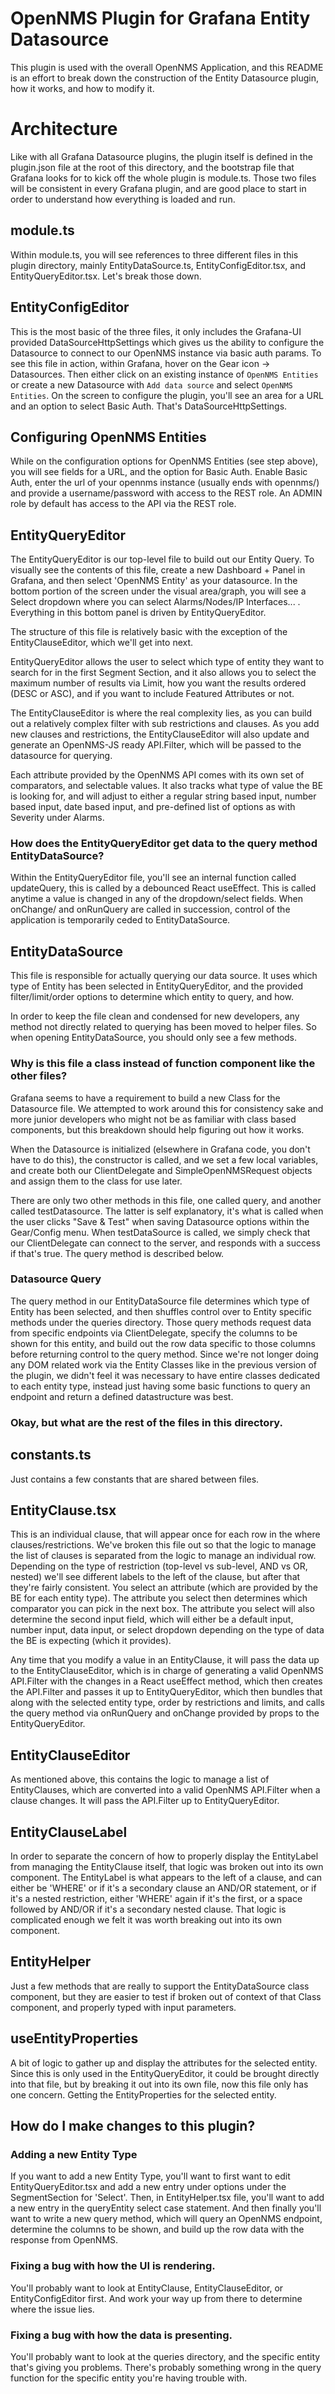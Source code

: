 # OpenNMS Plugin for Grafana Entity Datasource

This plugin is used with the overall OpenNMS Application, and this README is an effort to break down the construction of the Entity Datasource plugin, 
how it works, and how to modify it.

# Architecture
Like with all Grafana Datasource plugins, the plugin itself is defined in the plugin.json file at the root of this directory, and the bootstrap
file that Grafana looks for to kick off the whole plugin is module.ts. Those two files will be consistent in every Grafana plugin, and are good place to start in order to understand how everything is loaded and run.

## module.ts
Within module.ts, you will see references to three different files in this plugin directory, mainly EntityDataSource.ts, EntityConfigEditor.tsx, and EntityQueryEditor.tsx. Let's break those down.

## EntityConfigEditor
This is the most basic of the three files, it only includes the Grafana-UI provided DataSourceHttpSettings which gives us the ability to configure the Datasource to connect to our OpenNMS instance via basic auth params. To see this file in action, within Grafana, hover on the Gear icon -> Datasources. Then either click on an existing instance of `OpenNMS Entities` or create a new Datasource with `Add data source` and select `OpenNMS Entities`. On the screen to configure the plugin, you'll see an area for a URL and an option to select Basic Auth. That's DataSourceHttpSettings.

## Configuring OpenNMS Entities
While on the configuration options for OpenNMS Entities (see step above), you will see fields for a URL, and the option for Basic Auth. Enable Basic Auth, enter the url of your opennms instance (usually ends with opennms/) and provide a username/password with access to the REST role. An ADMIN role by default has access to the API via the REST role.

## EntityQueryEditor
The EntityQueryEditor is our top-level file to build out our Entity Query. To visually see the contents of this file, create a new Dashboard + Panel in Grafana, and then select 'OpenNMS Entity' as your datasource. In the bottom portion of the screen under the visual area/graph, you will see a Select dropdown where you can select Alarms/Nodes/IP Interfaces... . Everything in this bottom panel is driven by EntityQueryEditor.

The structure of this file is relatively basic with the exception of the EntityClauseEditor, which we'll get into next.

EntityQueryEditor allows the user to select which type of entity they want to search for in the first Segment Section, and it also allows you to select the maximum number of results via Limit, how you want the results ordered (DESC or ASC), and if you want to include Featured Attributes or not.

The EntityClauseEditor is where the real complexity lies, as you can build out a relatively complex filter with sub restrictions and clauses. As you add new clauses and restrictions, the EntityClauseEditor will also update and generate an OpenNMS-JS ready API.Filter, which will be passed to the datasource for querying.

Each attribute provided by the OpenNMS API comes with its own set of comparators, and selectable values. It also tracks what type of value the BE is looking for, and will adjust to either a regular string based input, number based input, date based input, and pre-defined list of options as with Severity under Alarms.

### How does the EntityQueryEditor get data to the query method EntityDataSource?
Within the EntityQueryEditor file, you'll see an internal function called updateQuery, this is called by a debounced React useEffect. This is called anytime a value is changed in any of the dropdown/select fields. When onChange/ and onRunQuery are called in succession, control of the application is temporarily ceded to EntityDataSource.

## EntityDataSource
This file is responsible for actually querying our data source. It uses which type of Entity has been selected in EntityQueryEditor, and the provided filter/limit/order options to determine which entity to query, and how.

In order to keep the file clean and condensed for new developers, any method not directly related to querying has been moved to helper files. So when opening EntityDataSource, you should only see a few methods.

### Why is this file a class instead of function component like the other files?
Grafana seems to have a requirement to build a new Class for the Datasource file. We attempted to work around this for consistency sake and more junior developers who might not be as familiar with class based components, but this breakdown should help figuring out how it works.

When the Datasource is initialized (elsewhere in Grafana code, you don't have to do this), the constructor is called, and we set a few local variables, and create both our ClientDelegate and SimpleOpenNMSRequest objects and assign them to the class for use later.

There are only two other methods in this file, one called query, and another called testDatasource. The latter is self explanatory, it's what is called when the user clicks "Save & Test" when saving Datasource options within the Gear/Config menu. When testDataSource is called, we simply check that our ClientDelegate can connect to the server, and responds with a success if that's true. The query method is described below.

### Datasource Query
The query method in our EntityDataSource file determines which type of Entity has been selected, and then shuffles control over to Entity specific methods under the queries directory. Those query methods request data from specific endpoints via ClientDelegate, specify the columns to be shown for this entity, and build out the row data specific to those columns before returning control to the query method. Since we're not longer doing any DOM related work via the Entity Classes like in the previous version of the plugin, we didn't feel it was necessary to have entire classes dedicated to each entity type, instead just having some basic functions to query an endpoint and return a defined datastructure was best.


### Okay, but what are the rest of the files in this directory.

## constants.ts
Just contains a few constants that are shared between files.

## EntityClause.tsx
This is an individual clause, that will appear once for each row in the where clauses/restrictions. We've broken this file out so that the logic to manage the list of clauses is separated from the logic to manage an individual row. Depending on the type of restriction (top-level vs sub-level, AND vs OR, nested) we'll see different labels to the left of the clause, but after that they're fairly consistent. You select an attribute (which are provided by the BE for each entity type). The attribute you select then determines which comparator you can pick in the next box. The attribute you select will also determine the second input field, which will either be a default input, number input, data input, or select dropdown depending on the type of data the BE is expecting (which it provides).

Any time that you modify a value in an EntityClause, it will pass the data up to the EntityClauseEditor, which is in charge of generating a valid OpenNMS API.Filter with the changes in a React useEffect method, which then creates the API.Filter and passes it up to EntityQueryEditor, which then bundles that along with the selected entity type, order by restrictions and limits, and calls the query method via onRunQuery and onChange provided by props to the EntityQueryEditor.

## EntityClauseEditor
As mentioned above, this contains the logic to manage a list of EntityClauses, which are converted into a valid OpenNMS API.Filter when a clause changes. It will pass the API.Filter up to EntityQueryEditor.

## EntityClauseLabel
In order to separate the concern of how to properly display the EntityLabel from managing the EntityClause itself, that logic was broken out into its own component. The EntityLabel is what appears to the left of a clause, and can either be 'WHERE' or if it's a secondary clause an AND/OR statement, or if it's a nested restriction, either 'WHERE' again if it's the first, or a space followed by AND/OR if it's a secondary nested clause. That logic is complicated enough we felt it was worth breaking out into its own component.

## EntityHelper
Just a few methods that are really to support the EntityDataSource class component, but they are easier to test if broken out of context of that Class component, and properly typed with input parameters.

## useEntityProperties
A bit of logic to gather up and display the attributes for the selected entity. Since this is only used in the EntityQueryEditor, it could be brought directly into that file, but by breaking it out into its own file, now this file only has one concern. Getting the EntityProperties for the selected entity.

## How do I make changes to this plugin?

### Adding a new Entity Type
If you want to add a new Entity Type, you'll want to first want to edit EntityQueryEditor.tsx and add a new entry under options under the SegmentSection for 'Select'. Then, in EntityHelper.tsx file, you'll want to add a new entry in the queryEntity select case statement. And then finally you'll want to write a new query method, which will query an OpenNMS endpoint, determine the columns to be shown, and build up the row data with the response from OpenNMS.

### Fixing a bug with how the UI is rendering.
You'll probably want to look at EntityClause, EntityClauseEditor, or EntityConfigEditor first. And work your way up from there to determine where the issue lies.

### Fixing a bug with how the data is presenting.
You'll probably want to look at the queries directory, and the specific entity that's giving you problems. There's probably something wrong in the query function for the specific entity you're having trouble with.